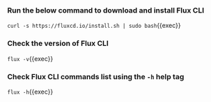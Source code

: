 ### Run the below command to download and install Flux CLI

`curl -s https://fluxcd.io/install.sh | sudo bash`{{exec}}

  
### Check the **version** of Flux CLI

`flux -v`{{exec}}

  

### Check **Flux CLI commands list** using the `-h` help tag

`flux -h`{{exec}}